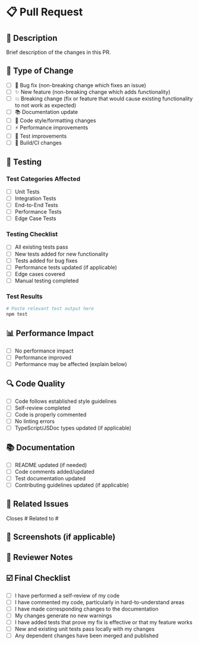# 📋 Pull Request

## 📝 Description
Brief description of the changes in this PR.

## 🔄 Type of Change
<!-- Mark the relevant option(s) with an x -->
- [ ] 🐛 Bug fix (non-breaking change which fixes an issue)
- [ ] ✨ New feature (non-breaking change which adds functionality)
- [ ] 💥 Breaking change (fix or feature that would cause existing functionality to not work as expected)
- [ ] 📚 Documentation update
- [ ] 🎨 Code style/formatting changes
- [ ] ⚡ Performance improvements
- [ ] 🧪 Test improvements
- [ ] 🔧 Build/CI changes

## 🧪 Testing
<!-- Describe the testing you've done -->

### Test Categories Affected
- [ ] Unit Tests
- [ ] Integration Tests
- [ ] End-to-End Tests
- [ ] Performance Tests
- [ ] Edge Case Tests

### Testing Checklist
- [ ] All existing tests pass
- [ ] New tests added for new functionality
- [ ] Tests added for bug fixes
- [ ] Performance tests updated (if applicable)
- [ ] Edge cases covered
- [ ] Manual testing completed

### Test Results
```bash
# Paste relevant test output here
npm test
```

## 📊 Performance Impact
<!-- If applicable, describe any performance implications -->
- [ ] No performance impact
- [ ] Performance improved
- [ ] Performance may be affected (explain below)

## 🔍 Code Quality
- [ ] Code follows established style guidelines
- [ ] Self-review completed
- [ ] Code is properly commented
- [ ] No linting errors
- [ ] TypeScript/JSDoc types updated (if applicable)

## 📚 Documentation
- [ ] README updated (if needed)
- [ ] Code comments added/updated
- [ ] Test documentation updated
- [ ] Contributing guidelines updated (if applicable)

## 🔗 Related Issues
<!-- Link to related issues -->
Closes #
Related to #

## 📸 Screenshots (if applicable)
<!-- Add screenshots for UI-related changes -->

## 🧠 Reviewer Notes
<!-- Anything specific you'd like reviewers to focus on -->

## ☑️ Final Checklist
- [ ] I have performed a self-review of my code
- [ ] I have commented my code, particularly in hard-to-understand areas
- [ ] I have made corresponding changes to the documentation
- [ ] My changes generate no new warnings
- [ ] I have added tests that prove my fix is effective or that my feature works
- [ ] New and existing unit tests pass locally with my changes
- [ ] Any dependent changes have been merged and published